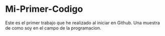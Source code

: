 # Mi-Primer-Codigo
Este es el primer trabajo que he realizado al iniciar en Github. Una muestra de como soy en el campo de la programacion.
